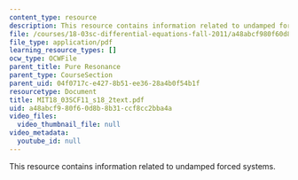 ```yaml
---
content_type: resource
description: This resource contains information related to undamped forced systems.
file: /courses/18-03sc-differential-equations-fall-2011/a48abcf980f60d8b8b31ccf8cc2bba4a_MIT18_03SCF11_s18_2text.pdf
file_type: application/pdf
learning_resource_types: []
ocw_type: OCWFile
parent_title: Pure Resonance
parent_type: CourseSection
parent_uid: 04f0717c-e427-8b51-ee36-28a4b0f54b1f
resourcetype: Document
title: MIT18_03SCF11_s18_2text.pdf
uid: a48abcf9-80f6-0d8b-8b31-ccf8cc2bba4a
video_files:
  video_thumbnail_file: null
video_metadata:
  youtube_id: null
---
```

This resource contains information related to undamped forced systems.